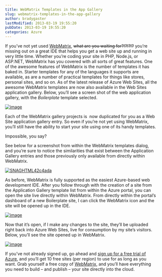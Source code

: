 ```yaml
---
title: WebMatrix Templates in the App Gallery
slug: webmatrix-templates-in-the-app-gallery
author: bradygaster
lastModified: 2013-03-19 19:55:20
pubDate: 2013-03-19 19:55:20
categories: Azure
---
```


<p>If you&#x2019;ve not yet used
  <a href="http://www.microsoft.com/web/webmatrix/">WebMatrix</a>,
  <strike>what are you waiting for?!?!?!?</strike> you&#x2019;re missing out on a great IDE that helps you get a web site up and running in very little time. Whether you&#x2019;re coding your site in PHP, Node.js, or ASP.NET, WebMatrix has you covered with all sorts of great
  features. One of the awesome features of WebMatrix is the number of templates it has baked in. Starter templates for any of the languages it supports are available, as are a number of practical templates for things like stores, personal sites, and so
  on. As of the latest release of Azure Web Sites, all the awesome WebMatrix templates are now also available in the Web Sites application gallery. Below, you&#x2019;ll see a screen shot of the web application gallery, with the <em>Boilerplate</em>  template
  selected. </p>
<p>
  <a href="/Media/Default/Windows-Live-Writer/WebMatrix-Templates-in-the-App-Gallery_AACA/image_2.png">
    <img alt="image" src="/posts/webmatrix-templates-in-the-app-gallery/media/image_thumb.png">
  </a> 
</p>
<p>Each of the WebMatrix gallery projects is&#xA0; now duplicated for you as a Web Site application gallery entry. So even if you&#x2019;re not yet using WebMatrix, you&#x2019;ll still have the ability to start your site using one of its handy templates. </p>
<p>Impossible, you say? </p>
<p>See below for a screenshot from within the WebMatrix templates dialog, and you&#x2019;re sure to notice the similarities that exist between the Application Gallery entries and those previously only available from directly within WebMatrix. </p>
<p>
  <a href="/Media/Default/Windows-Live-Writer/WebMatrix-Templates-in-the-App-Gallery_AACA/SNAGHTML42c4ada.png">
    <img alt="SNAGHTML42c4ada" src="/posts/webmatrix-templates-in-the-app-gallery/media/SNAGHTML42c4ada_thumb.png">
  </a> 
</p>
<p>As before, WebMatrix is fully supported as the easiest Azure-based web development IDE. After you follow through with the creation of a site from the Application Gallery template list from within the Azure portal, you can open the site live directly within
  WebMatrix. From directly within the portal&#x2019;s dashboard of a new Boilerplate site, I can click the WebMatrix icon and the site will be opened up in the IDE. </p>
<p>
  <a href="/Media/Default/Windows-Live-Writer/WebMatrix-Templates-in-the-App-Gallery_AACA/image_4.png">
    <img alt="image" src="/posts/webmatrix-templates-in-the-app-gallery/media/image_thumb_1.png">
  </a> 
</p>
<p>Now that it&#x2019;s open, if I make any changes to the site, they&#x2019;ll be uploaded right back into Azure Web Sites, live for consumption by my site&#x2019;s visitors. Below, you&#x2019;ll see the site opened up in WebMatrix. </p>
<p>
  <a href="/Media/Default/Windows-Live-Writer/WebMatrix-Templates-in-the-App-Gallery_AACA/image_6.png">
    <img alt="image" src="/posts/webmatrix-templates-in-the-app-gallery/media/image_thumb_2.png">
  </a> 
</p>
<p>If you&#x2019;ve not already signed up, go ahead and
  <a href="http://bit.ly/windowsazuretrial">sign up for a free trial of Azure</a>, and you&#x2019;ll get 10 free sites (per region) to use for as long as you want. Grab yourself a free copy of
  <a href="http://www.microsoft.com/web/webmatrix/">WebMatrix</a>, and you&#x2019;ll have everything you need to build &#x2013; and publish &#x2013; your site directly into the cloud. </p>
